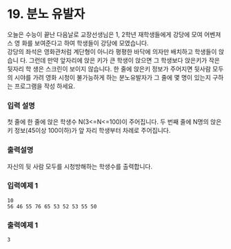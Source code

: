 # 19. 분노 유발자

오늘은 수능이 끝난 다음날로 교장선생님은 1, 2학년 재학생들에게 강당에 모여 어벤져스 영 화를 보여준다고 하여 학생들이 강당에 모였습니다.   
강당의 좌석은 영화관처럼 계단형이 아니라 평평한 바닥에 의자만 배치하고 학생들이 앉습니 다. 그런데 만약 앞자리에 앉은 키가 큰 학생이 앉으면 그 학생보다 앉은키가 작은 뒷자리 학 생은 스크린이 보이지 않습니다. 한
줄에 앉은키 정보가 주어지면 뒷사람 모두의 시야를 가려 영화 시청이 불가능하게 하는 분노유발자가 그 줄에 몇 명이 있는지 구하는 프로그램을 작성 하세요.

### 입력 설명

첫 줄에 한 줄에 앉은 학생수 N(3<=N<=100)이 주어집니다. 두 번째 줄에 N명의 앉은 키 정보(45이상 100이하)가 앞 자리 학생부터 차례로 주어집니다.

### 출력설명

자신의 뒷 사람 모두를 시청방해하는 학생수를 출력합니다.

### 입력예제 1

```text
10
56 46 55 76 65 53 52 53 55 50
```

### 출력예제 1

```text
3
```